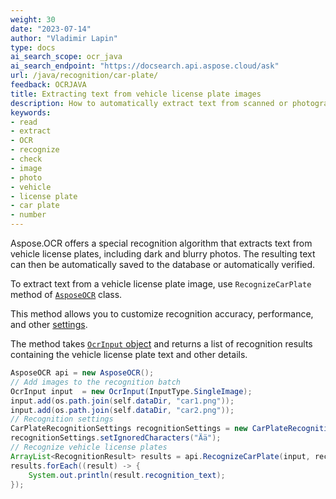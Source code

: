 ```yaml
---
weight: 30
date: "2023-07-14"
author: "Vladimir Lapin"
type: docs
ai_search_scope: ocr_java
ai_search_endpoint: "https://docsearch.api.aspose.cloud/ask"
url: /java/recognition/car-plate/
feedback: OCRJAVA
title: Extracting text from vehicle license plate images
description: How to automatically extract text from scanned or photographed vehicle license plates.
keywords:
- read
- extract
- OCR
- recognize
- check
- image
- photo
- vehicle
- license plate
- car plate
- number
---
```


Aspose.OCR offers a special recognition algorithm that extracts text from vehicle license plates, including dark and blurry photos. The resulting text can then be automatically saved to the database or automatically verified.

To extract text from a vehicle license plate image, use `RecognizeCarPlate` method of [`AsposeOCR`](https://reference.aspose.com/ocr/java/com.aspose.ocr/AsposeOCR) class.

This method allows you to customize recognition accuracy, performance, and other [settings](/ocr/java/recognition-settings-car-plate/).

The method takes [`OcrInput` object](/ocr/java/ocrinput/) and returns a list of recognition results containing the vehicle license plate text and other details.

```java
AsposeOCR api = new AsposeOCR();
// Add images to the recognition batch
OcrInput input  = new OcrInput(InputType.SingleImage);
input.add(os.path.join(self.dataDir, "car1.png"));
input.add(os.path.join(self.dataDir, "car2.png"));
// Recognition settings
CarPlateRecognitionSettings recognitionSettings = new CarPlateRecognitionSettings();
recognitionSettings.setIgnoredCharacters("Ää");
// Recognize vehicle license plates
ArrayList<RecognitionResult> results = api.RecognizeCarPlate(input, recognitionSettings);
results.forEach((result) -> {
	System.out.println(result.recognition_text);
});
```
